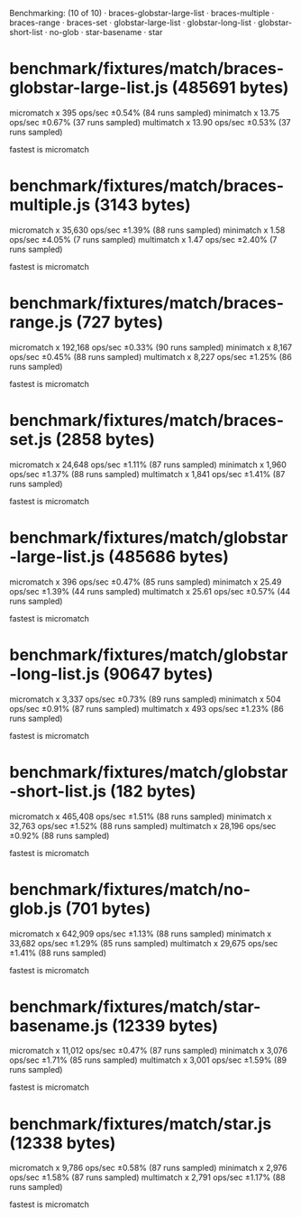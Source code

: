 Benchmarking: (10 of 10)
 · braces-globstar-large-list
 · braces-multiple
 · braces-range
 · braces-set
 · globstar-large-list
 · globstar-long-list
 · globstar-short-list
 · no-glob
 · star-basename
 · star

# benchmark/fixtures/match/braces-globstar-large-list.js (485691 bytes)
  micromatch x 395 ops/sec ±0.54% (84 runs sampled)
  minimatch x 13.75 ops/sec ±0.67% (37 runs sampled)
  multimatch x 13.90 ops/sec ±0.53% (37 runs sampled)

  fastest is micromatch

# benchmark/fixtures/match/braces-multiple.js (3143 bytes)
  micromatch x 35,630 ops/sec ±1.39% (88 runs sampled)
  minimatch x 1.58 ops/sec ±4.05% (7 runs sampled)
  multimatch x 1.47 ops/sec ±2.40% (7 runs sampled)

  fastest is micromatch

# benchmark/fixtures/match/braces-range.js (727 bytes)
  micromatch x 192,168 ops/sec ±0.33% (90 runs sampled)
  minimatch x 8,167 ops/sec ±0.45% (88 runs sampled)
  multimatch x 8,227 ops/sec ±1.25% (86 runs sampled)

  fastest is micromatch

# benchmark/fixtures/match/braces-set.js (2858 bytes)
  micromatch x 24,648 ops/sec ±1.11% (87 runs sampled)
  minimatch x 1,960 ops/sec ±1.37% (88 runs sampled)
  multimatch x 1,841 ops/sec ±1.41% (87 runs sampled)

  fastest is micromatch

# benchmark/fixtures/match/globstar-large-list.js (485686 bytes)
  micromatch x 396 ops/sec ±0.47% (85 runs sampled)
  minimatch x 25.49 ops/sec ±1.39% (44 runs sampled)
  multimatch x 25.61 ops/sec ±0.57% (44 runs sampled)

  fastest is micromatch

# benchmark/fixtures/match/globstar-long-list.js (90647 bytes)
  micromatch x 3,337 ops/sec ±0.73% (89 runs sampled)
  minimatch x 504 ops/sec ±0.91% (87 runs sampled)
  multimatch x 493 ops/sec ±1.23% (86 runs sampled)

  fastest is micromatch

# benchmark/fixtures/match/globstar-short-list.js (182 bytes)
  micromatch x 465,408 ops/sec ±1.51% (88 runs sampled)
  minimatch x 32,763 ops/sec ±1.52% (88 runs sampled)
  multimatch x 28,196 ops/sec ±0.92% (88 runs sampled)

  fastest is micromatch

# benchmark/fixtures/match/no-glob.js (701 bytes)
  micromatch x 642,909 ops/sec ±1.13% (88 runs sampled)
  minimatch x 33,682 ops/sec ±1.29% (85 runs sampled)
  multimatch x 29,675 ops/sec ±1.41% (88 runs sampled)

  fastest is micromatch

# benchmark/fixtures/match/star-basename.js (12339 bytes)
  micromatch x 11,012 ops/sec ±0.47% (87 runs sampled)
  minimatch x 3,076 ops/sec ±1.71% (85 runs sampled)
  multimatch x 3,001 ops/sec ±1.59% (89 runs sampled)

  fastest is micromatch

# benchmark/fixtures/match/star.js (12338 bytes)
  micromatch x 9,786 ops/sec ±0.58% (87 runs sampled)
  minimatch x 2,976 ops/sec ±1.58% (87 runs sampled)
  multimatch x 2,791 ops/sec ±1.17% (88 runs sampled)

  fastest is micromatch
